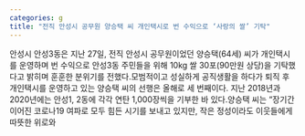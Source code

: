 ```yaml
---
categories: g
title: "전직 안성시 공무원 양승택 씨 개인택시로 번 수익으로 ‘사랑의 쌀’ 기탁"
---
```

안성시 안성3동은 지난 27일, 전직 안성시 공무원이었던 양승택(64세) 씨가 개인택시를 운영하며 번 수익으로 안성3동 주민들을 위해 10kg 쌀 30포(90만원 상당)을 기탁했다고 밝히며 훈훈한 분위기를 전했다.모범적이고 성실하게 공직생활을 하다가 퇴직 후 개인택시를 운영하고 있는 양승택 씨의 선행은 올해로 세 번째이다. 지난 2018년과 2020년에는 안성1, 2동에 각각 연탄 1,000장씩을 기부한 바 있다.양승택 씨는 “장기간 이어진 코로나19 여파로 모두 힘든 시기를 보내고 있지만, 작은 정성이라도 이웃들에게 따뜻한 위로와